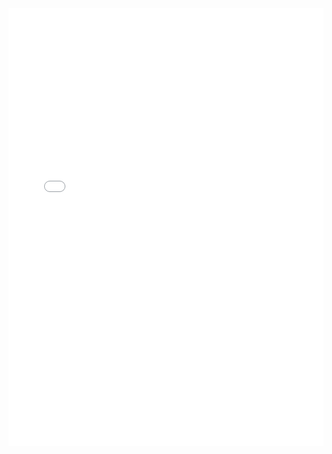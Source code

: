 
<script src="//dqeditor.dataquest.io/dq_post_box.js"></script>
  <iframe name="dq_editor" width="100%" height=700 src="//dqeditor.dataquest.io/" style="border: none" >
    <pre id="code">
      x = True
      count = 5
      if x:
        for count in range(count):
          print(count)
    </pre>
    <pre id="hint">
      # markdown here

      * List
      * List 2

      ` code('example') `
    </pre>
    <pre id="answer-code" check-vars="dates, df" check-stdout>
      import pandas as pd
      import numpy as np
      dates = pd.date_range('20130101', periods=6)
      df = pd.DataFrame(np.random.randn(6,3), index=dates, columns=list('ABCD'))
    </pre>
  </iframe>

